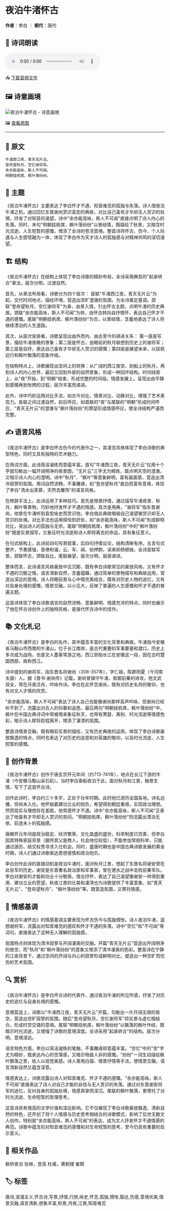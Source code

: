 # 夜泊牛渚怀古
**作者**：李白 ｜ **朝代**：唐代

## 🎵 诗词朗读
<audio controls>
  <source src="./data/mp3/夜泊牛渚怀古_audio.mp3" type="audio/mpeg">
  您的浏览器不支持音频播放。
</audio>

📥 [下载音频文件](./data/mp3/夜泊牛渚怀古_audio.mp3)

## 🖼️ 诗意画境
![夜泊牛渚怀古 - 诗意画境](./data/images/夜泊牛渚怀古_李白.jpg)

🖼️ [查看原图](./data/images/夜泊牛渚怀古_李白.jpg)

---
## 📜 原文
```
牛渚西江夜，青天无片云。
登舟望秋月，空忆谢将军。
余亦能高咏，斯人不可闻。
明朝挂帆席，枫叶落纷纷。
```
## 🎯 主题
《夜泊牛渚怀古》主要表达了李白怀才不遇、知音难觅的孤独与失落。诗人借夜泊牛渚之机，通过回忆东晋谢尚赏识袁宏的典故，对比自己虽有才华却无人赏识的处境，抒发了对知音的渴望。诗中"余亦能高咏，斯人不可闻"直接点明了诗人内心的失落。同时，末句"明朝挂帆席，枫叶落纷纷"以景结情，既描绘了秋景，又暗含时光流逝、人生短暂的感慨，增添了全诗的苍凉意境。整首诗将怀古、伤今、个人际遇与人生感悟融为一体，体现了李白作为天才诗人的孤独感与对精神共鸣的深切渴望。
## 🏗️ 结构
《夜泊牛渚怀古》在结构上体现了李白诗歌的精妙布局，全诗采用典型的"起承转合"章法，层次分明，过渡自然。

首先，从章法布局看，诗歌分为四个层次：
首联"牛渚西江夜，青天无片云"为起，交代时间地点，描绘环境，营造出空旷澄澈的氛围，为全诗奠定基调。颔联"登舟望秋月，空忆谢将军"为承，由景入情，引出怀古主题，点明牛渚的历史典故。颈联"余亦能高咏，斯人不可闻"为转，由怀古转向自抒情怀，表达自己怀才不遇的感慨。尾联"明朝挂帆席，枫叶落纷纷"为合，以景结情，含蓄地表达了诗人将继续漂泊的人生道路。

其次，从层次安排看，诗歌呈现出由外而内、由古至今的递进关系：
第一层是写景，描绘牛渚夜晚的景象；第二层是怀古，由眼前的秋月联想到历史上的谢将军；第三层是自抒，表达自己虽有才华却无人赏识的感慨；第四层是展望未来，以挂帆远行和枫叶飘落的意象作结。

在结构特点上，诗歌展现出空间上的转换：从广阔的西江夜空，到船上的秋月，再到诗人的内心世界，最后又回到外部的自然景象，形成一种回环结构。时间线索上，从"夜"开始，到"明朝"结束，形成完整的时间段。情感发展上，呈现出由平静到感慨再到怅惘的过程，层次丰富而递进。

此外，诗中巧妙运用对比手法，如古今对比、情景对比、动静对比，增强了艺术表现力。各联之间过渡自然，前后呼应，如首联的"夜"与尾联的"明朝"形成时间呼应，"青天无片云"的澄澈与"枫叶落纷纷"的萧瑟形成情感呼应，使全诗结构严谨而完整。
## ✍️ 语言风格
《夜泊牛渚怀古》是李白怀古伤今的代表作之一，其语言风格体现了李白诗歌的典型特色，同时又具有独特的艺术魅力。

在用词方面，此诗简洁凝练而意蕴丰富。首句"牛渚西江夜，青天无片云"仅用十个字就勾勒出一幅开阔明净的夜景图，"无片云"三字尤为精炼，既点明天空的澄澈，又暗示诗人内心的澄明。诗中"秋月"、"枫叶"等意象鲜明，富有画面感，营造出清冷寂寥的氛围。用词自然流畅，不事雕琢，如"登舟望秋月"直白而富有意境，体现了李白"清水出芙蓉，天然去雕饰"的语言风格。

在修辞手法上，此诗运用了多种技巧。首先是借景抒情，通过描写牛渚夜景、秋月、枫叶等景物，巧妙地抒发怀才不遇的情感。其次是用典，"谢将军"指东晋谢尚，他曾在牛渚听到袁宏咏史而赏识他，李白借此典故暗喻自己渴望被赏识却无人赏识的处境。对比手法也运用得恰到好处，如"余亦能高咏，斯人不可闻"形成鲜明对比，突出诗人的孤独与无奈。尾联"明朝挂帆席，枫叶落纷纷"中的"枫叶落纷纷"既是实景描写，又象征时光流逝和诗人即将离去的命运，具有象征意义。

在句式结构上，此诗前四句写景叙事，后四句抒情议论，结构清晰有序。五言句式整齐，节奏感强，音律和谐，云、军、闻、纷押韵，读来抑扬顿挫。全诗首联写景，颔联怀古，颈联自比，尾联展望，层次分明，层层递进。

整体而言，此诗语言风格豪放中见沉郁，既有李白诗歌常见的豪放风格，又有怀才不遇的沉郁之情。语言清新自然，含蓄蕴藉，通过简单的景物描写和典故运用，营造出深远的意境。诗人将眼前景与心中情完美结合，既有对历史人物的追忆，又有对自身处境的感慨，情景交融，以小见大，反映了普遍的人生感慨和怀才不遇的普遍主题。

这首诗体现了李白诗歌语言的自然流畅、意象鲜明、情感充沛的特点，同时也展示了他在怀古诗创作上的独特风格，是唐代怀古诗中的佳作。
## 📚 文化札记
《夜泊牛渚怀古》是李白的名作，其中蕴含丰富的文化背景和典故。牛渚指今安徽省马鞍山市西南的牛渚山，位于长江南岸，是古代重要的军事要塞和渡口，历史上多次成为战场，也是文人墨客常游之地。西江则指长江在安徽这一段，因在古时楚国西部，故称西江。

诗中提到的谢将军，指东晋名将谢尚（308-357年），字仁祖，陈郡阳夏（今河南太康）人。据《晋书·谢尚传》记载，谢尚曾镇守牛渚，抵御前秦的进攻，他文武双全，常在月夜泛舟，吟咏作诗。李白在此怀念谢尚，既有对历史名将的敬仰，也有对文人才情的欣赏。

"余亦能高咏，斯人不可闻"表达了诗人自己也能像谢尚那样高声吟咏，但谢尚已经听不到了，流露出对古人的仰慕和追思。最后两句"明朝挂帆席，枫叶落纷纷"中，枫叶在中国古典诗词中常被用来象征秋天，也带有萧瑟、离别、时光流逝等情感色彩，暗示诗人即将启程离开，增添了凄清的氛围。

整首诗情景交融，既有眼前实景的描绘，又有历史典故的运用，体现了李白诗歌豪放飘逸的特点，同时也表达了对历史的追思和对英雄的敬仰，以及时光流逝、人生短暂的感慨。
## 🌅 创作背景
《夜泊牛渚怀古》创作于唐玄宗开元年间（约713-741年），地点在长江下游的牛渚（今安徽马鞍山采石矶）。当时李白乘船夜泊于此，面对秋月和江景，触景生情，写下了这首怀古诗。

创作此诗时，李白约三十多岁，正处于壮年时期。此时他已游历全国各地，诗名远播，但尚未入仕。他怀揣着建功立业的抱负，希望得到朝廷重用，实现政治理想。然而现实与理想存在差距，他常感怀才不遇。诗中"余亦能高咏，斯人不可闻"正表达了他虽有才华却无人赏识的苦闷，"明朝挂帆席，枫叶落纷纷"则流露出漂泊无依、前途未卜的孤独感。

唐朝开元年间是政治稳定、经济繁荣、文化昌盛的盛世。科举制度已完善，但李白因其特殊家庭背景（据传其父是商人，社会地位较低），不能参加常规科举，只能通过游历、结交权贵寻求入仕机会。同时，盛唐时期也是中国古典诗歌发展的黄金时期，诗人们通过诗歌表达思想感情和政治抱负。

李白创作此诗的直接动机是夜泊牛渚时，面对秋月江景，想起了东晋名将谢安曾在此驻军的历史。谢安是东晋著名政治家和军事家，曾在淝水之战中击败前秦军队。李白对谢安的才能和功业十分敬佩，借古抒怀，表达了自己渴望像谢安一样得到重用、建功立业的愿望。秋夜江景的壮美和凄清也为诗歌提供了丰富意象，如"青天无片云"、"登舟望秋月"、"枫叶落纷纷"等，既营造氛围，又寄托情感。
## 💭 情感基调
《夜泊牛渚怀古》的情感基调主要表现为怀古伤今与孤独惆怅。诗人夜泊牛渚，遥想谢将军，流露出对知音难觅的感叹和怀才不遇的失落。诗中"空忆"和"不可闻"等词句，直接表达了这种无人理解的孤独感。

氛围特点则体现为清冷寂寥与开阔凄美的交融。开篇"青天无片云"营造出开阔明净的夜空，而"秋月"和"枫叶落纷纷"的意象又增添了清冷凄美的色彩。整首诗在宁静的江夜背景下，通过空间的开阔与内心的寂寥形成鲜明对比，塑造出一种空旷而忧伤的艺术氛围。
## 🔍 赏析
《夜泊牛渚怀古》是李白怀古诗的代表作，通过夜泊牛渚的所见所感，抒发了对历史的追忆与自身处境的感慨。

意境营造上，诗歌以"牛渚西江夜，青天无片云"开篇，勾勒出一片开阔无垠的夜空，营造出空旷寂寥的氛围。随后"登舟望秋月，空忆谢将军"将实景与虚忆相结合，形成时空交错的意境。尾联"明朝挂帆席，枫叶落纷纷"以飘落的枫叶作结，既暗示时光流逝，又增强了诗歌的意境深度。全诗采用"起承转合"的结构，层次分明，意境深远。

语言特色方面，李白以简洁凝练的笔触，不事雕琢却意蕴丰富。"空忆"中的"空"字尤为精妙，既表达内心的空落感，又暗示物是人非的感慨。"纷纷"一词生动描绘枫叶飘落之景，给人以视觉美感。诗人善用白描、借景抒情等手法，使情景交融，语言清新自然又蕴含深意。

情感表达上，诗歌流露出诗人对知音难觅、怀才不遇的感慨。"余亦能高咏，斯人不可闻"直接表达了诗人对自己才能的自信与无人赏识的失落。通过对东晋谢安将军的追忆，反衬自身的孤独处境，情感真挚而深沉。尾联的枫叶飘落，更寄托了对时光流逝、生命短暂的哲理思考。

这首诗具有很高的文学价值和深远影响。它不仅展现了李白诗歌豪放飘逸、清新自然的特色，还开创了将个人情感与历史思考相结合的诗歌模式，影响了后世无数文人创作。特别是"余亦能高咏，斯人不可闻"的表达，成为文人抒发怀才不遇情感的典范。诗歌中蕴含的对知音难觅的感慨和对生命短暂的思考，至今仍具有重要的启示意义。
## 📖 相关作品
枫桥夜泊 张继，登高 杜甫，黄鹤楼 崔颢
## 🏷️ 标签
唐诗,浪漫主义,怀古诗,写景,抒情,行旅,咏史,怀念,孤独,惆怅,豁达,伤感,意境优美,情景交融,语言清新,想象丰富,秋景,月夜,江景,知音难觅
